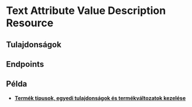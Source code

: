 # Text Attribute Value Description Resource

## Tulajdonságok

<ResourceProperties :resource="'text_attribute_value_description'" :lang="'hu'"/>

## Endpoints

[//]: <> (GET ENDPOINT)
<ResourceEndpoint :resource="'text_attribute_value_description'" :endpoint="'get'" :lang="'hu'">

<template v-slot:responseJSON>

<<< @/docs/fixtures/api/text_attribute_value_description/response/json/get_id.json

</template>

<template v-slot:responseXML>

<<< @/docs/fixtures/api/text_attribute_value_description/response/xml/get_id.xml

</template>

</ResourceEndpoint>

[//]: <> (GETCOLLECTION ENDPOINT)
<ResourceEndpoint :resource="'text_attribute_value_description'" :endpoint="'getCollection'" :lang="'hu'">

<template v-slot:responseJSON>

<<< @/docs/fixtures/api/text_attribute_value_description/response/json/get_page.json

</template>

<template v-slot:responseXML>

<<< @/docs/fixtures/api/text_attribute_value_description/response/xml/get_page.xml

</template>

</ResourceEndpoint>

[//]: <> (POST ENDPOINT)
<ResourceEndpoint :resource="'text_attribute_value_description'" :endpoint="'post'" :lang="'hu'">

<template v-slot:request>

<<< @/docs/fixtures/api/text_attribute_value_description/request/post.json

</template>

<template v-slot:responseJSON>

<<< @/docs/fixtures/api/text_attribute_value_description/response/json/get_id.json

</template>

<template v-slot:responseXML>

<<< @/docs/fixtures/api/text_attribute_value_description/response/xml/get_id.xml

</template>

</ResourceEndpoint>

[//]: <> (PUT ENDPOINT)
<ResourceEndpoint :resource="'text_attribute_value_description'" :endpoint="'put'" :lang="'hu'">

<template v-slot:request>

<<< @/docs/fixtures/api/text_attribute_value_description/request/put.json

</template>

<template v-slot:responseJSON>

<<< @/docs/fixtures/api/text_attribute_value_description/response/json/get_id.json

</template>

<template v-slot:responseXML>

<<< @/docs/fixtures/api/text_attribute_value_description/response/xml/get_id.xml

</template>

</ResourceEndpoint>

[//]: <> (DELETE ENDPOINT)
<ResourceEndpoint :resource="'text_attribute_value_description'" :endpoint="'delete'" :lang="'hu'"/>

## Példa
- [**Termék típusok, egyedi tulajdonságok és termékváltozatok kezelése**](../development/api-examples/08_product_attribute_handling.md)
